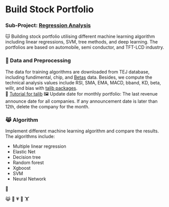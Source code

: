 # Build Stock Portfolio
### Sub-Project: [Regression Analysis](https://github.com/KJJHHH/Build-Portfolio/tree/master/TEJ_portfolio)

🐱 Building stock portfolio utilising different machine learning algorithm including linear regressions, SVM, tree methods, and deep learning.
The portfolios are based on automobile, semi conductor, and TFT-LCD industry.

### 🦁 Data and Preprocessing
The data for training algorithms are downloaded from TEJ database, including fundimental, chip, and [Betas](https://api.tej.com.tw/columndoc.html?subId=51) data. Besides, we compute the technical analysis values include RSI, SMA, EMA, MACD, bband, KD, beta, willr, and bias with [talib packages](https://github.com/TA-Lib/ta-lib-python?tab=readme-ov-file#indicator-groups). \
📝 [Tutorial for talib](https://medium.com/ai%E8%82%A1%E4%BB%94/%E7%94%A8-python-%E5%BF%AB%E9%80%9F%E8%A8%88%E7%AE%97-158-%E7%A8%AE%E6%8A%80%E8%A1%93%E6%8C%87%E6%A8%99-26f9579b8f3a)
🖼️ Update date for monthly portfolio: The last revenue announce date for all companies. If any announcement date is later than 12th, delete the company for the month.

### 😹 Algorithm
Implement different machine learning algorithm and compare the results. The algorithms include:
- Multiple linear regression
- Elastic Net
- Decision tree
- Random forest
- Xgboost
- SVM
- Neural Network



🙉

😹
🧑
💗
🦁
🏋
